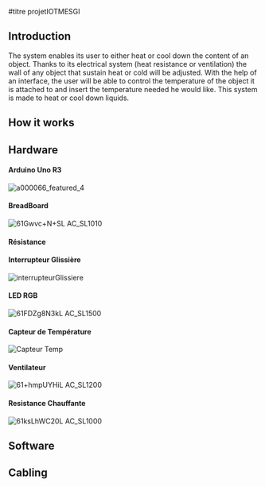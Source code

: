#titre projetIOTMESGI


## Introduction

The system enables its user to either heat or cool down the content of an object. Thanks to its electrical system (heat resistance or ventilation) the wall of any object that sustain heat or cold will be adjusted. With the help of an interface, the user will be able to control the temperature of the object it is attached to and insert the temperature needed he would like. 
This system is made to heat or cool down liquids. 

## How it works

## Hardware

#### Arduino Uno R3
![a000066_featured_4](https://user-images.githubusercontent.com/25655382/80113931-34b97200-8583-11ea-9a97-de5afb1e4386.jpg)

#### BreadBoard

![61Gwvc+N+SL _AC_SL1010_](https://user-images.githubusercontent.com/25655382/80113993-4864d880-8583-11ea-8879-e821da49fe62.jpg)


#### Résistance 

#### Interrupteur Glissière

![interrupteurGlissiere](https://user-images.githubusercontent.com/25655382/80114142-7b0ed100-8583-11ea-9df4-b39672bf626c.jpg)


#### LED RGB

![61FDZg8N3kL _AC_SL1500_](https://user-images.githubusercontent.com/25655382/80114182-89f58380-8583-11ea-8ff6-9e2323bec19a.jpg)


#### Capteur de Température

![Capteur Temp](https://user-images.githubusercontent.com/25655382/80114228-9c6fbd00-8583-11ea-9b82-6731e23d6a69.jpg)


#### Ventilateur

![61+hmpUYHiL _AC_SL1200_](https://user-images.githubusercontent.com/25655382/80114275-aee9f680-8583-11ea-8df6-69d4e626da9f.jpg)


#### Resistance Chauffante 
![61ksLhWC20L _AC_SL1000_](https://user-images.githubusercontent.com/25655382/80114329-ba3d2200-8583-11ea-8c6a-83cda1ba6c79.jpg)


## Software 

## Cabling




